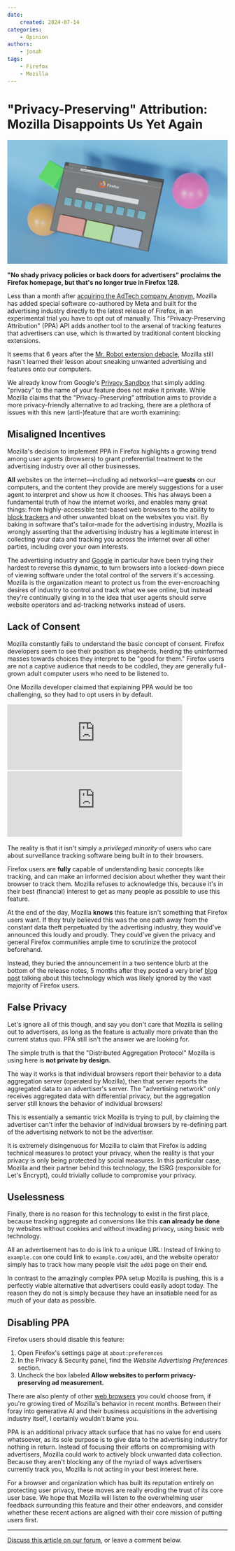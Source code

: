 ```yaml
---
date:
    created: 2024-07-14
categories:
    - Opinion
authors:
    - jonah
tags:
    - Firefox
    - Mozilla
---
```


# "Privacy-Preserving" Attribution: Mozilla Disappoints Us Yet Again

![](../assets/images/mozilla-disappoints-us-yet-again-2/cover.jpeg)

**"No shady privacy policies or back doors for advertisers" proclaims the Firefox homepage, but that's no longer true in Firefox 128.**

Less than a month after [acquiring the AdTech company Anonym](https://discuss.privacyguides.net/t/mozilla-acquires-anonym-raising-the-bar-for-privacy-preserving-digital-advertising/18936), Mozilla has added special software co-authored by Meta and built for the advertising industry directly to the latest release of Firefox, in an experimental trial you have to opt out of manually. This "Privacy-Preserving Attribution" (PPA) API adds another tool to the arsenal of tracking features that advertisers can use, which is thwarted by traditional content blocking extensions.<!-- more -->

It seems that 6 years after the [Mr. Robot extension debacle](https://www.theverge.com/2017/12/16/16784628/mozilla-mr-robot-arg-plugin-firefox-looking-glass), Mozilla still hasn't learned their lesson about sneaking unwanted advertising and features onto our computers.

We already know from Google's [Privacy Sandbox](https://www.eff.org/deeplinks/2019/08/dont-play-googles-privacy-sandbox-1) that simply adding "privacy" to the name of your feature does not make it private. While Mozilla claims that the "Privacy-Preserving" attribution aims to provide a more privacy-friendly alternative to ad tracking, there are a plethora of issues with this new (anti-)feature that are worth examining:

## Misaligned Incentives

Mozilla's decision to implement PPA in Firefox highlights a growing trend among user agents (browsers) to grant preferential treatment to the advertising industry over all other businesses.

**All** websites on the internet—including ad networks!—are **guests** on our computers, and the content they provide are merely suggestions for a user agent to interpret and show us how it chooses. This has always been a fundamental truth of how the internet works, and enables many great things: from highly-accessible text-based web browsers to the ability to [block trackers](https://www.privacyguides.org/en/browser-extensions/) and other unwanted bloat on the websites you visit. By baking in software that's tailor-made for the advertising industry, Mozilla is wrongly asserting that the advertising industry has a legitimate interest in collecting your data and tracking you across the internet over all other parties, including over your own interests.

The advertising industry and [Google](https://discuss.privacyguides.net/t/ublock-origin-lite/15329/11) in particular have been trying their hardest to reverse this dynamic, to turn browsers into a locked-down piece of viewing software under the total control of the servers it's accessing. Mozilla is the organization meant to protect us from the ever-encroaching desires of industry to control and track what we see online, but instead they're continually giving in to the idea that user agents should serve website operators and ad-tracking networks instead of users.

## Lack of Consent

Mozilla constantly fails to understand the basic concept of consent. Firefox developers seem to see their position as shepherds, herding the uninformed masses towards choices they interpret to be "good for them." Firefox users are not a captive audience that needs to be coddled, they are generally full-grown adult computer users who need to be listened to.

One Mozilla developer claimed that explaining PPA would be too challenging, so they had to opt users in by default.

<iframe src="https://mastodon.social/@Schouten_B/112784434152717689/embed" class="mastodon-embed" style="max-width: 100%; border: 0" width="400" allowfullscreen="allowfullscreen"></iframe><script src="https://mastodon.social/embed.js" async="async"></script>

<iframe src="https://mastodon.social/@Schouten_B/112784608473016028/embed" class="mastodon-embed" style="max-width: 100%; border: 0" width="400" allowfullscreen="allowfullscreen"></iframe><script src="https://mastodon.social/embed.js" async="async"></script>

The reality is that it isn't simply a *privileged minority* of users who care about surveillance tracking software being built in to their browsers.

Firefox users are **fully** capable of understanding basic concepts like tracking, and can make an informed decision about whether they want their browser to track them. Mozilla refuses to acknowledge this, because it's in their best (financial) interest to get as many people as possible to use this feature.

At the end of the day, Mozilla **knows** this feature isn't something that Firefox users want. If they truly believed this was the one path away from the constant data theft perpetuated by the advertising industry, they would've announced this loudly and proudly. They could've given the privacy and general Firefox communities ample time to scrutinize the protocol beforehand.

Instead, they buried the announcement in a two sentence blurb at the bottom of the release notes, 5 months after they posted a very brief [blog post](https://blog.mozilla.org/en/mozilla/privacy-preserving-attribution-for-advertising/) talking about this technology which was likely ignored by the vast majority of Firefox users.

## False Privacy

Let's ignore all of this though, and say you don't care that Mozilla is selling out to advertisers, as long as the feature is actually more private than the current status quo. PPA still isn't the answer we are looking for.

The simple truth is that the "Distributed Aggregation Protocol" Mozilla is using here is **not private by design.**

The way it works is that individual browsers report their behavior to a data aggregation server (operated by Mozilla), then that server reports the aggregated data to an advertiser's server. The "advertising network" only receives aggregated data with differential privacy, but the aggregation server still knows the behavior of individual browsers!

This is essentially a semantic trick Mozilla is trying to pull, by claiming the advertiser can't infer the behavior of individual browsers by re-defining part of the advertising network to not be the advertiser.

It is extremely disingenuous for Mozilla to claim that Firefox is adding technical measures to protect your privacy, when the reality is that your privacy is only being protected by social measures. In this particular case, Mozilla and their partner behind this technology, the ISRG (responsible for Let's Encrypt), could trivially collude to compromise your privacy.

## Uselessness

Finally, there is no reason for this technology to exist in the first place, because tracking aggregate ad conversions like this **can already be done** by websites without cookies and without invading privacy, using basic web technology.

All an advertisement has to do is link to a unique URL: Instead of linking to `example.com` one could link to `example.com/ad01`, and the website operator simply has to track how many people visit the `ad01` page on their end.

In contrast to the amazingly complex PPA setup Mozilla is pushing, this is a perfectly viable alternative that advertisers could easily adopt today. The reason they do not is simply because they have an insatiable need for as much of your data as possible.

## Disabling PPA

Firefox users should disable this feature:

1. Open Firefox's settings page at `about:preferences`
2. In the Privacy & Security panel, find the *Website Advertising Preferences* section.
3. Uncheck the box labeled **Allow websites to perform privacy-preserving ad measurement.**

There are also plenty of other [web browsers](https://www.privacyguides.org/en/desktop-browsers/) you could choose from, if you're growing tired of Mozilla's behavior in recent months. Between their foray into generative AI and their business acquisitions in the advertising industry itself, I certainly wouldn't blame you.

PPA is an additional privacy attack surface that has no value for end users whatsoever, as its sole purpose is to give data to the advertising industry for nothing in return. Instead of focusing their efforts on compromising with advertisers, Mozilla could work to actively block unwanted data collection. Because they aren't blocking any of the myriad of ways advertisers currently track you, Mozilla is not acting in your best interest here.

For a browser and organization which has built its reputation entirely on protecting user privacy, these moves are really eroding the trust of its core user base. We hope that Mozilla will listen to the overwhelming user feedback surrounding this feature and their other endeavors, and consider whether these recent actions are aligned with their core mission of putting users first.

---

[Discuss this article on our forum](https://discuss.privacyguides.net/t/privacy-preserving-attribution-mozilla-disappoints-us-yet-again/19467/2), or leave a comment below.
